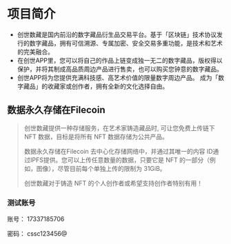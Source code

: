 # 项目简介
- 创世数藏是国内前沿的数字藏品衍生品交易平台。基于「区块链」技术协议发行的数字藏品，拥有可信溯源、专属加密、安全交易多重功能，是技术和艺术的完美融合。
- 在创世APP里，您可以将自己的作品上链变成独一无二的数字藏品，版权得以保护，并将其制成高品质周边产品进行售卖，也可以购买您钟意的数字藏品。
- 创世APP将为您提供充满科技感、高艺术价值的限量数字周边产品。
成为「数字藏品」的收藏家或创作者，拥有全新的文化选择自由。

## 数据永久存储在Filecoin
> 创世数藏提供一种存储服务，在艺术家铸造藏品时, 可让您免费上传链下 NFT 数据，目标是将所有 NFT 数据存储为公共产品。
>
> 数据永久存储在Filecoin 去中心化存储网络中，并通过其唯一的内容 ID通过IPFS提供。您可以上传任意数量的数据，只要它是 NFT 的一部分（例如，图像），尽管目前每个单独上传的限制为 31GiB。
>
> 创世数藏对于铸造 NFT 的个人创作者或希望支持创作者特别有用！


### 测试账号
账号：
17337185706

密码：
cssc123456@
